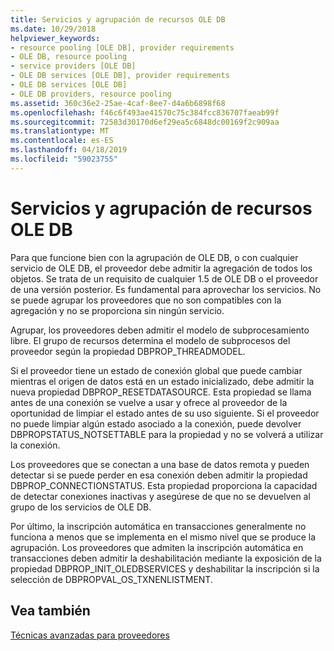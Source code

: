 ```yaml
---
title: Servicios y agrupación de recursos OLE DB
ms.date: 10/29/2018
helpviewer_keywords:
- resource pooling [OLE DB], provider requirements
- OLE DB, resource pooling
- service providers [OLE DB]
- OLE DB services [OLE DB], provider requirements
- OLE DB services [OLE DB]
- OLE DB providers, resource pooling
ms.assetid: 360c36e2-25ae-4caf-8ee7-d4a6b6898f68
ms.openlocfilehash: f46c6f493ae41570c75c384fcc836707faeab99f
ms.sourcegitcommit: 72583d30170d6ef29ea5c6848dc00169f2c909aa
ms.translationtype: MT
ms.contentlocale: es-ES
ms.lasthandoff: 04/18/2019
ms.locfileid: "59023755"
---
```

# <a name="ole-db-resource-pooling-and-services"></a>Servicios y agrupación de recursos OLE DB

Para que funcione bien con la agrupación de OLE DB, o con cualquier servicio de OLE DB, el proveedor debe admitir la agregación de todos los objetos. Se trata de un requisito de cualquier 1.5 de OLE DB o el proveedor de una versión posterior. Es fundamental para aprovechar los servicios. No se puede agrupar los proveedores que no son compatibles con la agregación y no se proporciona sin ningún servicio.

Agrupar, los proveedores deben admitir el modelo de subprocesamiento libre. El grupo de recursos determina el modelo de subprocesos del proveedor según la propiedad DBPROP_THREADMODEL.

Si el proveedor tiene un estado de conexión global que puede cambiar mientras el origen de datos está en un estado inicializado, debe admitir la nueva propiedad DBPROP_RESETDATASOURCE. Esta propiedad se llama antes de una conexión se vuelve a usar y ofrece al proveedor de la oportunidad de limpiar el estado antes de su uso siguiente. Si el proveedor no puede limpiar algún estado asociado a la conexión, puede devolver DBPROPSTATUS_NOTSETTABLE para la propiedad y no se volverá a utilizar la conexión.

Los proveedores que se conectan a una base de datos remota y pueden detectar si se puede perder en esa conexión deben admitir la propiedad DBPROP_CONNECTIONSTATUS. Esta propiedad proporciona la capacidad de detectar conexiones inactivas y asegúrese de que no se devuelven al grupo de los servicios de OLE DB.

Por último, la inscripción automática en transacciones generalmente no funciona a menos que se implementa en el mismo nivel que se produce la agrupación. Los proveedores que admiten la inscripción automática en transacciones deben admitir la deshabilitación mediante la exposición de la propiedad DBPROP_INIT_OLEDBSERVICES y deshabilitar la inscripción si la selección de DBPROPVAL_OS_TXNENLISTMENT.

## <a name="see-also"></a>Vea también

[Técnicas avanzadas para proveedores](../../data/oledb/advanced-provider-techniques.md)